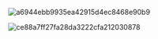 ![a6944ebb9935ea42915d4ec8468e90b9](https://github.com/user-attachments/assets/c2b19e9a-e566-4876-922d-8cf93228ff0a)

![ce88a7ff27fa28da3222cfa212030878](https://github.com/user-attachments/assets/6b8463f8-577c-4b6e-8a5b-72c678c64122)
